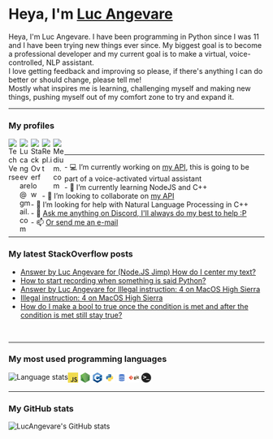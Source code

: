 # Heya, I'm [Luc Angevare](https://lucangevare.github.io)<br>

Heya, I'm Luc Angevare. I have been programming in Python since I was 11 and I have been trying new things ever since. My biggest goal is to become a professional developer and my current goal is to make a virtual, voice-controlled, NLP assistant.<br>
I love getting feedback and improving so please, if there's anything I can do better or should change, please tell me!<br>
Mostly what inspires me is learning, challenging myself and making new things, pushing myself out of my comfort zone to try and expand it.<br>
<hr>

### My profiles
<a href="https://discord.gg/uEveqdr">
  <img align="left" alt="TechVerse" width="22px" src="https://cdn.jsdelivr.net/npm/simple-icons@v3/icons/discord.svg" />
</a>
<a href="mailto:lucangevare@gmail.com">
  <img align="left" alt="Lucangevare@gmail.com" width="22px" src="https://cdn.jsdelivr.net/npm/simple-icons@v3/icons/gmail.svg" />
</a>
<a href="https://stackoverflow.com/users/8294421/luc-angevare/">
  <img align="left" alt="StackOverflow" width="22px" src="https://cdn.jsdelivr.net/npm/simple-icons@v3/icons/stackoverflow.svg" />
</a>
<a href="https://repl.it/@LucAngevare">
  <img align="left" alt="Repl.it" width="22px" src="https://www.vectorlogo.zone/logos/replit/replit-icon.svg" />
</a>
<a href="https://medium.com/@lucangevare/">
  <img align="left" alt="Medium.com" width="22px" src="https://cdn.jsdelivr.net/npm/simple-icons@v3/icons/medium.svg" />
</a><br>
<hr>
- 💻 I’m currently working on <a href="https://github.com/LucAngevare/API">my API</a>, this is going to be part of a voice-activated virtual assistant<br>
- 🌱 I’m currently learning NodeJS and C++<br>
- 🤝 I’m looking to collaborate on <a href="https://github.com/LucAngevare/API">my API</a><br>
- 🤔 I’m looking for help with Natural Language Processing in C++<br>
- 💬 <a href="https://discord.gg/uEveqdr">Ask me anything on Discord, I'll always do my best to help :P</a><br>
- 📫 <a href="mailto:lucangevare@gmail.com">Or send me an e-mail</a><br>
<hr>

### My latest StackOverflow posts
<!-- STACKOVERFLOW:START -->
- [Answer by Luc Angevare for (Node.JS Jimp) How do I center my text?](https://stackoverflow.com/questions/50330430/node-js-jimp-how-do-i-center-my-text/63235857#63235857)
- [How to start recording when something is said Python?](https://stackoverflow.com/questions/53691128/how-to-start-recording-when-something-is-said-python)
- [Answer by Luc Angevare for Illegal instruction: 4 on MacOS High Sierra](https://stackoverflow.com/questions/52681359/illegal-instruction-4-on-macos-high-sierra/52689282#52689282)
- [Illegal instruction: 4 on MacOS High Sierra](https://stackoverflow.com/questions/52681359/illegal-instruction-4-on-macos-high-sierra)
- [How do I make a bool to true once the condition is met and after the condition is met still stay true?](https://stackoverflow.com/questions/51423293/how-do-i-make-a-bool-to-true-once-the-condition-is-met-and-after-the-condition-i)
<!-- STACKOVERFLOW:END -->

<br>
<hr>
<h3>My most used programming languages</h3>

<img align="left" alt="Language stats" src="https://github-readme-stats.vercel.app/api/top-langs/?username=LucAngevare&layout=compact&hide=html,css"/>

<code><img height="20" src="https://raw.githubusercontent.com/github/explore/80688e429a7d4ef2fca1e82350fe8e3517d3494d/topics/javascript/javascript.png"></code>
<code><img height="20" src="https://raw.githubusercontent.com/github/explore/80688e429a7d4ef2fca1e82350fe8e3517d3494d/topics/nodejs/nodejs.png"></code>
<code><img height="20" src="https://raw.githubusercontent.com/github/explore/80688e429a7d4ef2fca1e82350fe8e3517d3494d/topics/cpp/cpp.png"></code>
<code><img height="20" src="https://raw.githubusercontent.com/github/explore/80688e429a7d4ef2fca1e82350fe8e3517d3494d/topics/python/python.png"></code>
<code><img height="20" src="https://raw.githubusercontent.com/github/explore/80688e429a7d4ef2fca1e82350fe8e3517d3494d/topics/sql/sql.png"></code>
<code><img height="20" src="https://raw.githubusercontent.com/github/explore/80688e429a7d4ef2fca1e82350fe8e3517d3494d/topics/git/git.png"></code>
<code><img height="20" src="https://raw.githubusercontent.com/github/explore/80688e429a7d4ef2fca1e82350fe8e3517d3494d/topics/terminal/terminal.png"></code>
<br>
<hr>


<h3>My GitHub stats</h3>
<img align="left" alt="LucAngevare's GitHub stats" src="https://github-readme-stats.vercel.app/api?username=LucAngevare&count_private=true&show_icons=true"/>
